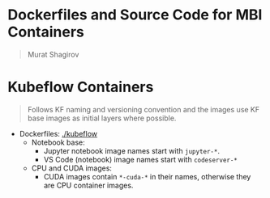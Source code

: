# Dockerfiles and Source Code for MBI Containers
> Murat Shagirov

# Kubeflow Containers
> Follows KF naming and versioning convention and the images use KF base images as initial layers where possible.
- Dockerfiles: [./kubeflow](./kubeflow)
  - Notebook base:
    - Jupyter notebook image names start with `jupyter-*`.
    - VS Code (notebook) image names start with `codeserver-*`
  - CPU and CUDA images:
    - CUDA images contain `*-cuda-*` in their names, otherwise they are CPU container images.
